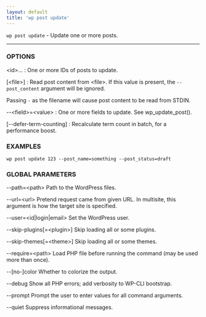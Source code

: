 ```yaml
---
layout: default
title: 'wp post update'
---
```


`wp post update` - Update one or more posts.

<hr />

### OPTIONS

&lt;id&gt;...
: One or more IDs of posts to update.

[&lt;file&gt;]
: Read post content from &lt;file&gt;. If this value is present, the
    `--post_content` argument will be ignored.

  Passing `-` as the filename will cause post content to
  be read from STDIN.

\--&lt;field&gt;=&lt;value&gt;
: One or more fields to update. See wp_update_post().

[\--defer-term-counting]
: Recalculate term count in batch, for a performance boost.

### EXAMPLES

    wp post update 123 --post_name=something --post_status=draft

### GLOBAL PARAMETERS

  \--path=&lt;path&gt;
      Path to the WordPress files.

  \--url=&lt;url&gt;
      Pretend request came from given URL. In multisite, this argument is how the target site is specified.

  \--user=&lt;id|login|email&gt;
      Set the WordPress user.

  \--skip-plugins[=&lt;plugin&gt;]
      Skip loading all or some plugins.

  \--skip-themes[=&lt;theme&gt;]
      Skip loading all or some themes.

  \--require=&lt;path&gt;
      Load PHP file before running the command (may be used more than once).

  \--[no-]color
      Whether to colorize the output.

  \--debug
      Show all PHP errors; add verbosity to WP-CLI bootstrap.

  \--prompt
      Prompt the user to enter values for all command arguments.

  \--quiet
      Suppress informational messages.



